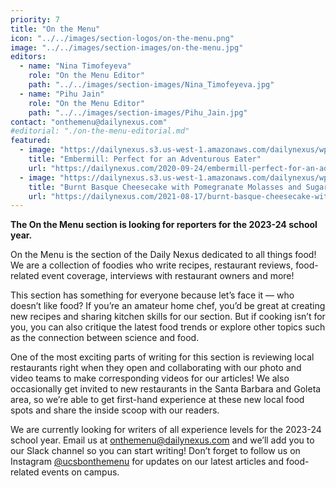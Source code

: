 ```yaml
---
priority: 7
title: "On the Menu"
icon: "../../images/section-logos/on-the-menu.png"
image: "../../images/section-images/on-the-menu.jpg"
editors:
  - name: "Nina Timofeyeva"
    role: "On the Menu Editor"
    path: "../../images/section-images/Nina_Timofeyeva.jpg"
  - name: "Pihu Jain"
    role: "On the Menu Editor"
    path: "../../images/section-images/Pihu_Jain.jpg"
contact: "onthemenu@dailynexus.com"
#editorial: "./on-the-menu-editorial.md"
featured:
  - image: "https://dailynexus.s3.us-west-1.amazonaws.com/dailynexus/wp-content/uploads/2020/09/embermill-plantains-and-sprouts-768x627.jpg"
    title: "Embermill: Perfect for an Adventurous Eater"
    url: "https://dailynexus.com/2020-09-24/embermill-perfect-for-an-adventurous-eater/"
  - image: "https://dailynexus.s3.us-west-1.amazonaws.com/dailynexus/wp-content/uploads/2021/08/17154033/IMG_3382.png"
    title: "Burnt Basque Cheesecake with Pomegranate Molasses and Sugared Lemons"
    url: "https://dailynexus.com/2021-08-17/burnt-basque-cheesecake-with-pomegranate-molasses-and-sugared-lemons/"
---
```

**The On the Menu section is looking for reporters for the 2023-24 school year.**

On the Menu is the section of the Daily Nexus dedicated to all things food! We are a collection of foodies who write recipes, restaurant reviews, food-related event coverage, interviews with restaurant owners and more!

This section has something for everyone because let’s face it — who doesn’t like food? If you’re an amateur home chef, you’d be great at creating new recipes and sharing kitchen skills for our section. But if cooking isn’t for you, you can also critique the latest food trends or explore other topics such as the connection between science and food.

One of the most exciting parts of writing for this section is reviewing local restaurants right when they open and collaborating with our photo and video teams to make corresponding videos for our articles! We also occasionally get invited to new restaurants in the Santa Barbara and Goleta area, so we’re able to get first-hand experience at these new local food spots and share the inside scoop with our readers.

We are currently looking for writers of all experience levels for the 2023-24 school year. Email us at [onthemenu@dailynexus.com](mailto:onthemenu@dailynexus.com) and we’ll add you to our Slack channel so you can start writing! Don’t forget to follow us on Instagram [@ucsbonthemenu](https://www.instagram.com/ucsbonthemenu) for updates on our latest articles and food-related events on campus.